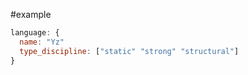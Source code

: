 #example
```javascript
language: {
  name: "Yz"
  type_discipline: ["static" "strong" "structural"]
}
```
